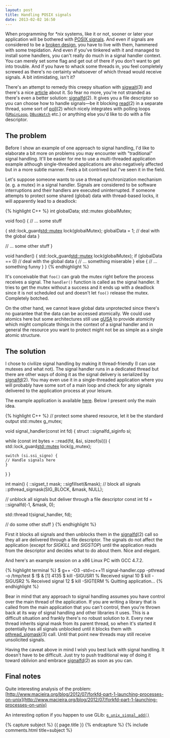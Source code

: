 ```yaml
---
layout: post
title: Handling POSIX signals
date: 2013-02-02 16:50
---
```


When programming for _*nix_ systems, like it or not, sooner or later your
application will be bothered with [POSIX
signals](http://man7.org/linux/man-pages/man7/signal.7.html). And even if
signals are considered to be a [broken design](https://lwn.net/Articles/414618),
you have to live with them, hammered with some trepidation. And even if you've
tinkered with it and managed to install some handlers, you can't really do much
in a signal handler context. You can merely set some flag and get out of there
if you don't want to get into trouble. And if you have to whack some threads in,
you feel completely screwed as there's no certainty whatsoever of which thread
would receive signals. A bit intimidating, isn't it?


There's an attempt to remedy this creepy situation with
[sigwait](http://man7.org/linux/man-pages/man3/sigwait.3.html)(3) and there's a
nice [article](http://www.linuxjournal.com/article/2121) about it. So fear no
more, you're not stranded as there's even a better solution:
[signalfd](http://man7.org/linux/man-pages/man2/signalfd.2.html)(2). It gives
you a file descriptor so you can choose how to handle signals—be it blocking
[read](http://man7.org/linux/man-pages/man2/read.2.html)(2) in a separate
thread, some sort of [poll](http://man7.org/linux/man-pages/man2/poll.2.html)(2)
which nicely integrates with polling loops
([`GMainLoop`](http://developer.gnome.org/glib/stable/glib-The-Main-Event-Loop.html0),
[`DBusWatch`](http://dbus.freedesktop.org/doc/api/html/structDBusWatch.html)
etc.)  or anything else you'd like to do with a file descriptor.

## The problem

Before I show an example of one approach to signal handling, I'd like to
elaborate a bit more on problems you may encounter with "traditional" signal
handling. It'll be easier for me to use a multi-threaded application example
although single-threaded applications are also negatively affected but in a more
subtle manner. Feels a bit contrived but I've seen it in the field.


Let's suppose someone wants to use a thread synchronization mechanism (e. g. a
mutex) in a signal handler. Signals are considered to be software interruptions
and their handlers are executed uninterrupted. If someone attempts to protect
some shared (global) data with thread-based locks, it will apparently lead to a
deadlock:

{% highlight C++ %}
int globalData;
std::mutex globalMutex;

void foo()
{
  // ... some stuff

  {
    std::lock_guard<std::mutex> lock(globalMutex);
    globalData = 1; // deal with the global data
  }

  // ... some other stuff
}

void handler()
{
  std::lock_guard<std::mutex> lock(globalMutex);
  if (globalData == 0) // deal with the global data
  {
    // ... something miserable
  } else {
    // ... something funny
  }
}
{% endhighlight %}

It's conceivable that `foo()` can grab the mutex right before the process receives
a signal. The `handler()` function is called as the signal handler. It tries to
get the mutex without a success and it ends up with a deadlock since it is not
scheduled out and doesn't let `foo()` release the mutex. Completely botched.

On the other hand, we cannot leave global data unprotected since there's no
guarantee that the data can be accessed atomically. We could use atomics here
but some architectures still use
[gUSA](http://lkml.indiana.edu/hypermail/linux/kernel/0205.2/1074.html) to
provide atomicity which might complicate things in the context of a signal
handler and in general the resource you want to protect might not be as simple
as a single atomic structure.

## The solution

I chose to civilize signal handling by making it thread-friendly (I can use
mutexes and what not). The signal handler runs in a dedicated thread but there
are other ways of doing it as the signal delivery is serialized by
[signalfd](http://man7.org/linux/man-pages/man2/signalfd.2.html)(2). You may
even use it in a single-threaded application where you will probably have some
sort of a main loop and check for any signals delivered to the application
process at your leisure.


The example application is available
[here](https://github.com/kkonopko/kriscience/blob/master/handling-signals/signal-handler.cpp). Below
I present only the main idea.

{% highlight C++ %}
// protect some shared resource, let it be the standard output
std::mutex g_mutex;

void signal_handler(const int fd) {
  struct ::signalfd_siginfo si;
  
  while (const int bytes = ::read(fd, &si, sizeof(si))) {
    std::lock_guard<std::mutex> lock(g_mutex);
    
    switch (si.ssi_signo) {
    // Handle signals here
    }
  }
}

int main() {
  ::sigset_t mask;
  ::sigfillset(&mask);
  // block all signals
  ::pthread_sigmask(SIG_BLOCK, &mask, NULL);

  // unblock all signals but deliver through a file descriptor
  const int fd = ::signalfd(-1, &mask, 0);
  
  std::thread t(signal_handler, fd);
  
  // do some other stuff
}
{% endhighlight %}

First it blocks all signals and then unblocks them in the
[signalfd](http://man7.org/linux/man-pages/man2/signalfd.2.html)(2) call so they
all are delivered through a file descriptor. The signals do not affect the
application (except for *SIGKILL* and *SIGSTOP*) until the application reads from
the descriptor and decides what to do about them. Nice and elegant.

And here's an example session on a x86 Linux PC with GCC 4.7.2.

{% highlight terminal %}
$ g++ -O3 -std=c++11 signal-handler.cpp -pthread -o /tmp/test
$ !$ &
[1] 4135
$ kill -SIGUSR1 %
Received signal 10
$ kill -SIGUSR2 %
Received signal 12
$ kill -SIGTERM %
Quitting application...
{% endhighlight %}

Bear in mind that any approach to signal handling assumes you have control over
the main thread of the application. If you are writing a library that is called
from the main application that you can't control, then you're thrown back at its
way of signal handling and other libraries it uses. This is a difficult
situation and frankly there's no robust solution to it. Every new thread
inherits signal mask from its parent thread, so when it's started it potentially
has all signals unblocked until it blocks them with
[pthread_sigmask](http://man7.org/linux/man-pages/man3/pthread_sigmask.3.html)(3)
call. Until that point new threads may still receive unsolicited signals.


Having the caveat above in mind I wish you best luck with signal handling. It
doesn't have to be difficult. Just try to push traditional way of doing it
toward oblivion and embrace
[signalfd](http://man7.org/linux/man-pages/man2/signalfd.2.html)(2) as soon as
you can.

## Final notes

Quite interesting analysis of the problem:
[http://www.macieira.org/blog/2012/07/forkfd-part-1-launching-processes-on-unix](http://www.macieira.org/blog/2012/07/forkfd-part-1-launching-processes-on-unix)

An interesting option if you happen to use GLib:
[`g_unix_signal_add()`](http://developer.gnome.org/glib/stable/glib-UNIX-specific-utilities-and-integration.html#g-unix-signal-add)

{% capture subject %}
{{ page.title }}
{% endcapture %}
{% include comments.html title=subject %}

